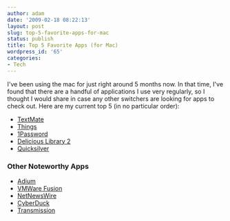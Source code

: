 ```yaml
---
author: adam
date: '2009-02-18 08:22:13'
layout: post
slug: top-5-favorite-apps-for-mac
status: publish
title: Top 5 Favorite Apps (for Mac)
wordpress_id: '65'
categories:
- Tech
---
```


I've been using the mac for just right around 5 months now. In that time, I've
found that there are a handful of applications I use very regularly, so I
thought I would share in case any other switchers are looking for apps to
check out. Here are my current top 5 (in no particular order):

  * [TextMate](http://macromates.com/)
  * [Things](http://culturedcode.com/things/)
  * [1Password](http://agilewebsolutions.com/products/1Password)
  * [Delicious Library 2](http://delicious-monster.com/)
  * [Quicksilver](http://docs.blacktree.com/quicksilver/what_is_quicksilver)

### Other Noteworthy Apps

  * [Adium](http://www.adiumx.com/)
  * [VMWare Fusion](http://www.vmware.com/products/fusion/)
  * [NetNewsWire](http://www.newsgator.com/INDIVIDUALS/NETNEWSWIRE/)
  * [CyberDuck](http://cyberduck.ch/)
  * [Transmission](http://www.transmissionbt.com/)

